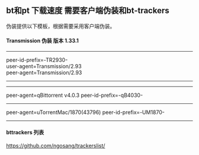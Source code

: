 ## bt和pt 下载速度 需要客户端伪装和bt-trackers 

伪装提供以下模板，根据需要采用客户端伪装。

#### Transmission 伪装 版本 1.33.1 
--------
peer-id-prefix=-TR2930-   
user-agent=Transmission/2.93  
peer-agent=Transmission/2.93    

------------

--------------------
peer-agent=qBittorrent v4.0.3
peer-id-prefix=-qB4030-

---------------------
peer-agent=uTorrentMac/1870(43796)
peer-id-prefix=-UM1870-

------------------------
#### bttrackers 列表

https://github.com/ngosang/trackerslist/
